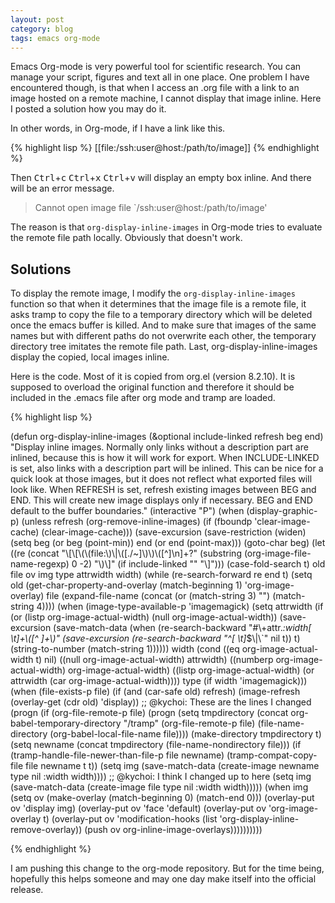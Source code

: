```yaml
---
layout: post
category: blog
tags: emacs org-mode
---
```


<!--start-excerpt-->Emacs Org-mode is very powerful tool for scientific research.  You can manage your script, figures and text all in one place.  One problem I have encountered though, is that when I access an .org file with a link to an image hosted on a remote machine, I cannot display that image inline.  Here I posted a solution how you may do it.<!--end-excerpt-->

In other words, in Org-mode, if I have a link like this.

{% highlight lisp %}
[[file:/ssh:user@host:/path/to/image]]
{% endhighlight %}

Then <kbd>Ctrl</kbd>+<kbd>c</kbd> <kbd>Ctrl</kbd>+<kbd>x</kbd> <kbd>Ctrl</kbd>+<kbd>v</kbd> will display an empty box inline.  And there will be an error message.

> Cannot open image file `/ssh:user@host:/path/to/image'

The reason is that <code>org-display-inline-images</code> in Org-mode tries to evaluate the remote file path locally.  Obviously that doesn't work.

Solutions
---

To display the remote image, I modify the <code>org-display-inline-images</code> function so that when it determines that the image file is a remote file, it asks tramp to copy the file to a temporary directory which will be deleted once the emacs buffer is killed.  And to make sure that images of the same names but with different paths do not overwrite each other, the temporary directory tree imitates the remote file path.  Last, org-display-inline-images display the copied, local images inline.

Here is the code.  Most of it is copied from org.el (version 8.2.10).  It is supposed to overload the original function and therefore it should be included in the .emacs file after org mode and tramp are loaded.

{% highlight lisp %}

(defun org-display-inline-images (&optional include-linked refresh beg end)
  "Display inline images.
Normally only links without a description part are inlined, because this
is how it will work for export.  When INCLUDE-LINKED is set, also links
with a description part will be inlined.  This can be nice for a quick
look at those images, but it does not reflect what exported files will look
like.
When REFRESH is set, refresh existing images between BEG and END.
This will create new image displays only if necessary.
BEG and END default to the buffer boundaries."
  (interactive "P")
  (when (display-graphic-p)
    (unless refresh
      (org-remove-inline-images)
      (if (fboundp 'clear-image-cache) (clear-image-cache)))
    (save-excursion
      (save-restriction
        (widen)
        (setq beg (or beg (point-min)) end (or end (point-max)))
        (goto-char beg)
        (let ((re (concat "\\[\\[\\(\\(file:\\)\\|\\([./~]\\)\\)\\([^]\n]+?"
                          (substring (org-image-file-name-regexp) 0 -2)
                          "\\)\\]" (if include-linked "" "\\]")))
              (case-fold-search t)
              old file ov img type attrwidth width)
          (while (re-search-forward re end t)
            (setq old (get-char-property-and-overlay (match-beginning 1)
                                                     'org-image-overlay)
                  file (expand-file-name
                        (concat (or (match-string 3) "") (match-string 4))))
            (when (image-type-available-p 'imagemagick)
              (setq attrwidth (if (or (listp org-image-actual-width)
                                      (null org-image-actual-width))
                                  (save-excursion
                                    (save-match-data
                                      (when (re-search-backward
                                             "#\\+attr.*:width[ \t]+\\([^ ]+\\)"
                                             (save-excursion
                                               (re-search-backward "^[ \t]*$\\|\\`" nil t)) t)
                                        (string-to-number (match-string 1))))))
                    width (cond ((eq org-image-actual-width t) nil)
                                ((null org-image-actual-width) attrwidth)
                                ((numberp org-image-actual-width)
                                 org-image-actual-width)
                                ((listp org-image-actual-width)
                                 (or attrwidth (car org-image-actual-width))))
                    type (if width 'imagemagick)))
            (when (file-exists-p file)
              (if (and (car-safe old) refresh)
                  (image-refresh (overlay-get (cdr old) 'display))
  ;; @kychoi: These are the lines I changed
                (progn
                  (if (org-file-remote-p file)
                      (progn
                        (setq tmpdirectory (concat org-babel-temporary-directory "/tramp" (org-file-remote-p file) (file-name-directory (org-babel-local-file-name file))))
                        (make-directory tmpdirectory t)
                        (setq newname (concat tmpdirectory (file-name-nondirectory file)))
                        (if (tramp-handle-file-newer-than-file-p file newname) (tramp-compat-copy-file file newname t t))
                        (setq img (save-match-data (create-image newname type nil :width width))))
  ;; @kychoi: I think I changed up to here
                  (setq img (save-match-data (create-image file type nil :width width)))))
                (when img
                  (setq ov (make-overlay (match-beginning 0) (match-end 0)))
                  (overlay-put ov 'display img)
                  (overlay-put ov 'face 'default)
                  (overlay-put ov 'org-image-overlay t)
                  (overlay-put ov 'modification-hooks
                               (list 'org-display-inline-remove-overlay))
                  (push ov org-inline-image-overlays))))))))))

{% endhighlight %}


I am pushing this change to the org-mode repository.  But for the time being, hopefully this helps someone and may one day make itself into the official release.


